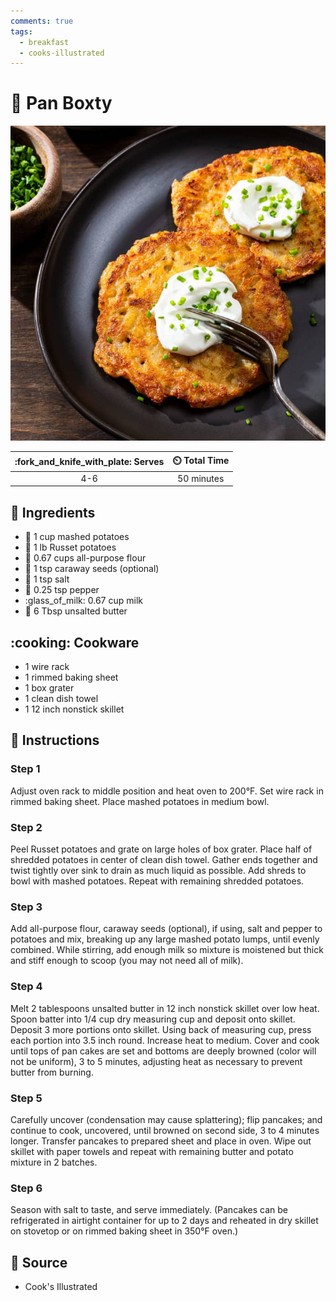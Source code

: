 ```yaml
---
comments: true
tags:
  - breakfast
  - cooks-illustrated
---
```

# :potato: Pan Boxty

![Pan Boxty](../assets/images/pan-boxty.jpg)

| :fork_and_knife_with_plate: Serves | :timer_clock: Total Time |
|:----------------------------------:|:-----------------------: |
| 4-6 | 50 minutes |

## :salt: Ingredients

- :potato: 1 cup mashed potatoes
- :potato: 1 lb Russet potatoes
- :ear_of_rice: 0.67 cups all-purpose flour
- :seedling: 1 tsp caraway seeds (optional)
- :salt: 1 tsp salt
- :salt: 0.25 tsp pepper
- :glass_of_milk: 0.67 cup milk
- :butter: 6 Tbsp unsalted butter

## :cooking: Cookware

- 1 wire rack
- 1 rimmed baking sheet
- 1 box grater
- 1 clean dish towel
- 1 12 inch nonstick skillet

## :pencil: Instructions

### Step 1

Adjust oven rack to middle position and heat oven to 200°F. Set wire rack in rimmed baking sheet. Place mashed potatoes
in medium bowl.

### Step 2

Peel Russet potatoes and grate on large holes of box grater. Place half of shredded potatoes in center of clean dish
towel. Gather ends together and twist tightly over sink to drain as much liquid as possible. Add shreds to bowl with
mashed potatoes. Repeat with remaining shredded potatoes.

### Step 3

Add all-purpose flour, caraway seeds (optional), if using, salt and pepper to potatoes and mix, breaking up any large
mashed potato lumps, until evenly combined. While stirring, add enough milk so mixture is moistened but thick and stiff
enough to scoop (you may not need all of milk).

### Step 4

Melt 2 tablespoons unsalted butter in 12 inch nonstick skillet over low heat. Spoon batter into 1/4 cup dry measuring
cup and deposit onto skillet. Deposit 3 more portions onto skillet. Using back of measuring cup, press each portion into
3.5 inch round. Increase heat to medium. Cover and cook until tops of pan cakes are set and bottoms are deeply browned
(color will not be uniform), 3 to 5 minutes, adjusting heat as necessary to prevent butter from burning.

### Step 5

Carefully uncover (condensation may cause splattering); flip pancakes; and continue to cook, uncovered, until browned on
second side, 3 to 4 minutes longer. Transfer pancakes to prepared sheet and place in oven. Wipe out skillet with paper
towels and repeat with remaining butter and potato mixture in 2 batches.

### Step 6

Season with salt to taste, and serve immediately. (Pancakes can be refrigerated in airtight container for up to 2 days
and reheated in dry skillet on stovetop or on rimmed baking sheet in 350°F oven.)

## :link: Source

- Cook's Illustrated
